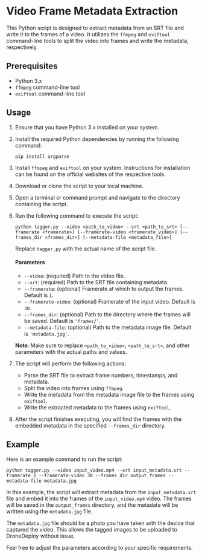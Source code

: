 # Video Frame Metadata Extraction

This Python script is designed to extract metadata from an SRT file and write it to the frames of a video. It utilizes the `ffmpeg` and `exiftool` command-line tools to split the video into frames and write the metadata, respectively.

## Prerequisites

-   Python 3.x
-   `ffmpeg` command-line tool
-   `exiftool` command-line tool

## Usage

1. Ensure that you have Python 3.x installed on your system.
2. Install the required Python dependencies by running the following command:

    ```shell
    pip install argparse
    ```

3. Install `ffmpeg` and `exiftool` on your system. Instructions for installation can be found on the official websites of the respective tools.
4. Download or clone the script to your local machine.

5. Open a terminal or command prompt and navigate to the directory containing the script.

6. Run the following command to execute the script:

    ```shell
    python tagger.py --video <path_to_video> --srt <path_to_srt> [--framerate <framerate>] [--framerate-video <framerate_video>] [--frames_dir <frames_dir>] [--metadata-file <metadata_file>]
    ```

    Replace `tagger.py` with the actual name of the script file.

    #### Parameters

    - `--video`: (required) Path to the video file.
    - `--srt`: (required) Path to the SRT file containing metadata.
    - `--framerate`: (optional) Framerate at which to output the frames. Default is `1`.
    - `--framerate-video`: (optional) Framerate of the input video. Default is `30`.
    - `--frames_dir`: (optional) Path to the directory where the frames will be saved. Default is `'frames/'`.
    - `--metadata-file`: (optional) Path to the metadata image file. Default is `'metadata.jpg'`.

    **Note**: Make sure to replace `<path_to_video>`, `<path_to_srt>`, and other parameters with the actual paths and values.

7. The script will perform the following actions:

    - Parse the SRT file to extract frame numbers, timestamps, and metadata.
    - Split the video into frames using `ffmpeg`.
    - Write the metadata from the metadata image file to the frames using `exiftool`.
    - Write the extracted metadata to the frames using `exiftool`.

8. After the script finishes executing, you will find the frames with the embedded metadata in the specified `--frames_dir` directory.

## Example

Here is an example command to run the script:

```shell
python tagger.py --video input_video.mp4 --srt input_metadata.srt --framerate 2 --framerate-video 30 --frames_dir output_frames --metadata-file metadata.jpg
```

In this example, the script will extract metadata from the `input_metadata.srt` file and embed it into the frames of the `input_video.mp4` video. The frames will be saved in the `output_frames` directory, and the metadata will be written using the `metadata.jpg` file.

The `metadata.jpg` file should be a photo you have taken with the device that captured the video. This allows the tagged images to be uploaded to DroneDeploy without issue.

Feel free to adjust the parameters according to your specific requirements.
